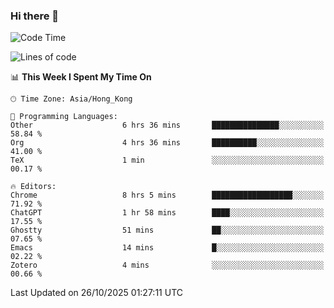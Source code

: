 ### Hi there 👋

<!--
**nicehiro/nicehiro** is a ✨ _special_ ✨ repository because its `README.md` (this file) appears on your GitHub profile.

Here are some ideas to get you started:

- 🔭 I’m currently working on ...
- 🌱 I’m currently learning ...
- 👯 I’m looking to collaborate on ...
- 🤔 I’m looking for help with ...
- 💬 Ask me about ...
- 📫 How to reach me: ...
- 😄 Pronouns: ...
- ⚡ Fun fact: ...
-->

<!--START_SECTION:waka-->
![Code Time](http://img.shields.io/badge/Code%20Time-1%2C176%20hrs%2055%20mins-blue)

![Lines of code](https://img.shields.io/badge/From%20Hello%20World%20I%27ve%20Written-1.9%20million%20lines%20of%20code-blue)

📊 **This Week I Spent My Time On** 

```text
🕑︎ Time Zone: Asia/Hong_Kong

💬 Programming Languages: 
Other                    6 hrs 36 mins       ███████████████░░░░░░░░░░   58.84 % 
Org                      4 hrs 36 mins       ██████████░░░░░░░░░░░░░░░   41.00 % 
TeX                      1 min               ░░░░░░░░░░░░░░░░░░░░░░░░░   00.17 % 

🔥 Editors: 
Chrome                   8 hrs 5 mins        ██████████████████░░░░░░░   71.92 % 
ChatGPT                  1 hr 58 mins        ████░░░░░░░░░░░░░░░░░░░░░   17.55 % 
Ghostty                  51 mins             ██░░░░░░░░░░░░░░░░░░░░░░░   07.65 % 
Emacs                    14 mins             █░░░░░░░░░░░░░░░░░░░░░░░░   02.22 % 
Zotero                   4 mins              ░░░░░░░░░░░░░░░░░░░░░░░░░   00.66 % 
```


 Last Updated on 26/10/2025 01:27:11 UTC
<!--END_SECTION:waka-->
